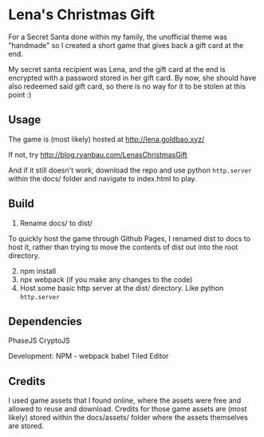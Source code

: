 # Lena's Christmas Gift

For a Secret Santa done within my family, the unofficial theme was 
"handmade" so I created a short game that gives back a gift card at the end.

My secret santa recipient was Lena, and the gift card at the end is 
encrypted with a password stored in her gift card. By now, she should 
have also redeemed said gift card, so there is no way for it to be stolen at this point :)

## Usage

The game is (most likely) hosted at http://lena.goldbao.xyz/

If not, try http://blog.ryanbau.com/LenasChristmasGift

And if it still doesn't work, download the repo and use python `http.server`
within the docs/ folder and navigate to index.html to play.

## Build

1. Rename docs/ to dist/

To quickly host the game through Github Pages, I renamed dist to docs to 
host it, rather than trying to move the contents of dist out into the root directory.

2. npm install
3. npx webpack (if you make any changes to the code)
4. Host some basic http server at the dist/ directory. Like python `http.server`

## Dependencies

PhaseJS
CryptoJS

Development:
NPM - webpack babel
Tiled Editor

## Credits

I used game assets that I found online, where the assets were 
free and allowed to reuse and download. 
Credits for those game assets are (most likely) stored within 
the docs/assets/ folder where the assets themselves are stored.
